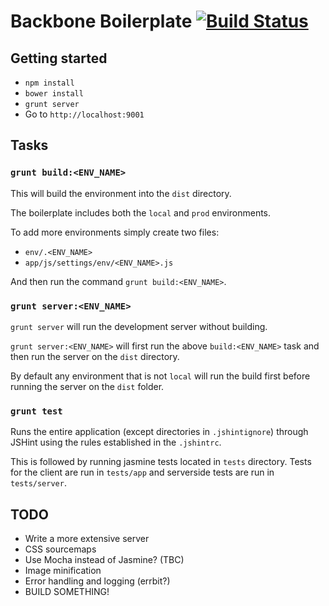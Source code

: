 # Backbone Boilerplate [![Build Status](https://travis-ci.org/mderrick/backbone-boilerplate.svg?branch=master)](https://travis-ci.org/mderrick/backbone-boilerplate)

## Getting started

- `npm install`
- `bower install`
- `grunt server`
- Go to `http://localhost:9001`

## Tasks

### `grunt build:<ENV_NAME>`

This will build the environment into the `dist` directory.

The boilerplate includes both the `local` and `prod` environments.

To add more environments simply create two files:
- `env/.<ENV_NAME>`
- `app/js/settings/env/<ENV_NAME>.js`

And then run the command `grunt build:<ENV_NAME>`.


### `grunt server:<ENV_NAME>`

`grunt server` will run the development server without building.

`grunt server:<ENV_NAME>` will first run the above `build:<ENV_NAME>` task and 
then run the server on the `dist` directory.

By default any environment that is not `local` will run the build first before
running the server on the `dist` folder.


### `grunt test`

Runs the entire application (except directories in `.jshintignore`) through 
JSHint using the rules established in the `.jshintrc`.

This is followed by running jasmine tests located in `tests` directory. Tests 
for the client are run in `tests/app` and serverside tests are run in 
`tests/server`.

## TODO
- Write a more extensive server
- CSS sourcemaps
- Use Mocha instead of Jasmine? (TBC)
- Image minification
- Error handling and logging (errbit?)
- BUILD SOMETHING!